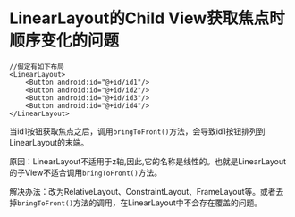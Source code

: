 # LinearLayout的Child View获取焦点时顺序变化的问题

```
//假定有如下布局
<LinearLayout>
    <Button android:id="@+id/id1"/>
    <Button android:id="@+id/id2"/>
    <Button android:id="@+id/id3"/>
    <Button android:id="@+id/id4"/>
</LinearLayout>
```

当id1按钮获取焦点之后，调用`bringToFront()`方法，会导致id1按钮排列到LinearLayout的末端。

原因：LinearLayout不适用于z轴,因此,它的名称是线性的。也就是LinearLayout的子View不适合调用`bringToFront()`方法。

解决办法：改为RelativeLayout、ConstraintLayout、FrameLayout等。或者去掉`bringToFront()`方法的调用，在LinearLayout中不会存在覆盖的问题。